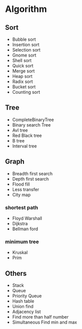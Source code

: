 # Algorithm

## Sort
- Bubble sort
- Insertion sort
- Selection sort
- Gnome sort
- Shell sort
- Quick sort
- Merge sort
- Heap sort
- Radix sort
- Bucket sort
- Counting sort

## Tree
- CompleteBinaryTree
- Binary search Tree
- Avl tree
- Red Black tree
- B tree
- Interval tree

## Graph
- Breadth first search
- Depth first search
- Flood fill
- Less transfer
- City map

### shortest path
- Floyd Warshall
- Dijkstra
- Bellman ford

### minimum tree
- Kruskal
- Prim

## Others
- Stack
- Queue
- Priority Queue
- Hash table
- Union find
- Adjacency list
- Find more than half number
- Simultaneous Find min and max
